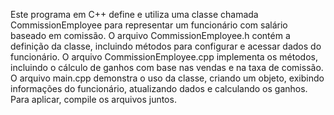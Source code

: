 Este programa em C++ define e utiliza uma classe chamada CommissionEmployee para representar um funcionário com salário baseado em comissão. O arquivo CommissionEmployee.h contém a definição da classe, incluindo métodos para configurar e acessar dados do funcionário. O arquivo CommissionEmployee.cpp implementa os métodos, incluindo o cálculo de ganhos com base nas vendas e na taxa de comissão. O arquivo main.cpp demonstra o uso da classe, criando um objeto, exibindo informações do funcionário, atualizando dados e calculando os ganhos. Para aplicar, compile os arquivos juntos.
